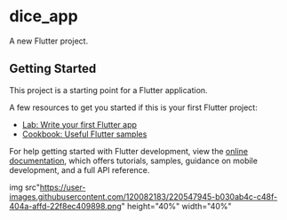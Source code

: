 # dice_app

A new Flutter project.

## Getting Started

This project is a starting point for a Flutter application.

A few resources to get you started if this is your first Flutter project:

- [Lab: Write your first Flutter app](https://docs.flutter.dev/get-started/codelab)
- [Cookbook: Useful Flutter samples](https://docs.flutter.dev/cookbook)

For help getting started with Flutter development, view the
[online documentation](https://docs.flutter.dev/), which offers tutorials,
samples, guidance on mobile development, and a full API reference.



<p>

  img src"https://user-images.githubusercontent.com/120082183/220547945-b030ab4c-c48f-404a-affd-22f8ec409898.png" height="40%" width="40%"

</p>
